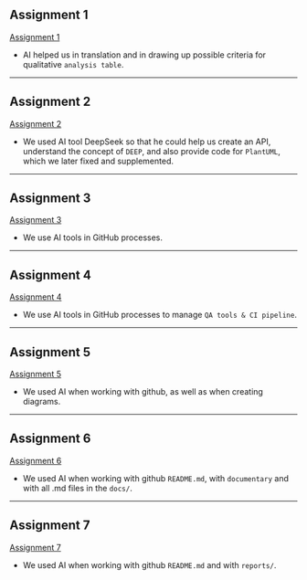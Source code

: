
## Assignment 1

[Assignment 1](../Assignments/Assignment1.pdf)

- AI helped us in translation and in drawing up possible criteria
for qualitative `analysis table`.

---

## Assignment 2

[Assignment 2](../Assignments/Assignment2.pdf)

- We used AI tool DeepSeek so that he could help us create an API, understand the concept of `DEEP`,
and also provide code for `PlantUML`, which we later fixed and supplemented.

---

## Assignment 3

[Assignment 3](../Assignments/Assignment3.pdf)

- We use AI tools in GitHub processes.

---

## Assignment 4

[Assignment 4](../Assignments/Assignment4.pdf)

- We use AI tools in GitHub processes to manage `QA tools & CI pipeline`.

---

## Assignment 5

[Assignment 5](../Assignments/Assignment5.pdf)

- We used AI when working with github, as well as when creating
diagrams.

---

## Assignment 6

[Assignment 6](../Assignments/Assignment6.pdf)

- We used AI when working with github `README.md`, with `documentary` and with all .md files in the `docs/`.

---

## Assignment 7

[Assignment 7](../Assignments/Assignment7.pdf)

- We used AI when working with github `README.md` and with `reports/`.
